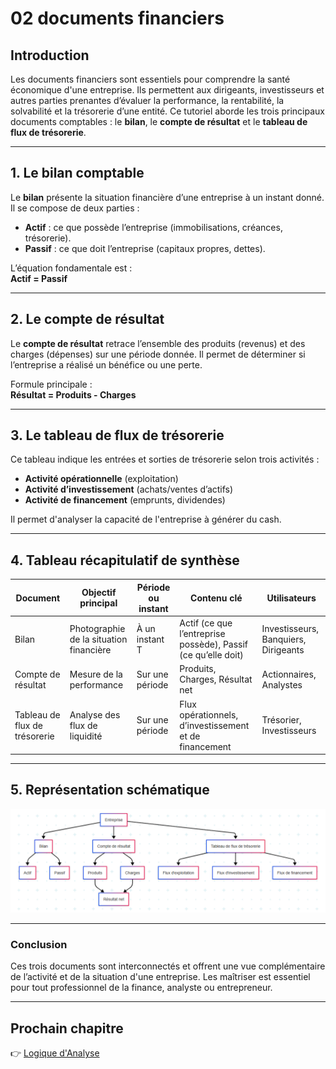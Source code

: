 # 02 documents financiers

## Introduction

Les documents financiers sont essentiels pour comprendre la santé économique d'une entreprise. Ils permettent aux dirigeants, investisseurs et autres parties prenantes d’évaluer la performance, la rentabilité, la solvabilité et la trésorerie d’une entité. Ce tutoriel aborde les trois principaux documents comptables : le **bilan**, le **compte de résultat** et le **tableau de flux de trésorerie**.

---

## 1. Le bilan comptable

Le **bilan** présente la situation financière d’une entreprise à un instant donné. Il se compose de deux parties :
- **Actif** : ce que possède l’entreprise (immobilisations, créances, trésorerie).
- **Passif** : ce que doit l’entreprise (capitaux propres, dettes).

L’équation fondamentale est :  
**Actif = Passif**

---

## 2. Le compte de résultat

Le **compte de résultat** retrace l’ensemble des produits (revenus) et des charges (dépenses) sur une période donnée. Il permet de déterminer si l’entreprise a réalisé un bénéfice ou une perte.

Formule principale :  
**Résultat = Produits - Charges**

---

## 3. Le tableau de flux de trésorerie

Ce tableau indique les entrées et sorties de trésorerie selon trois activités :
- **Activité opérationnelle** (exploitation)
- **Activité d’investissement** (achats/ventes d’actifs)
- **Activité de financement** (emprunts, dividendes)

Il permet d'analyser la capacité de l'entreprise à générer du cash.

---

## 4. Tableau récapitulatif de synthèse

| Document                | Objectif principal                              | Période ou instant | Contenu clé                                | Utilisateurs                     |
|-------------------------|--------------------------------------------------|--------------------|--------------------------------------------|----------------------------------|
| Bilan                   | Photographie de la situation financière         | À un instant T     | Actif (ce que l’entreprise possède), Passif (ce qu’elle doit) | Investisseurs, Banquiers, Dirigeants |
| Compte de résultat      | Mesure de la performance                        | Sur une période    | Produits, Charges, Résultat net             | Actionnaires, Analystes          |
| Tableau de flux de trésorerie | Analyse des flux de liquidité                | Sur une période    | Flux opérationnels, d’investissement et de financement | Trésorier, Investisseurs         |

---

## 5. Représentation schématique 

![Cahiers financiers](../assets/images/documents_financiers.png)

---

### Conclusion
Ces trois documents sont interconnectés et offrent une vue complémentaire de l’activité et de la situation d'une entreprise. Les maîtriser est essentiel pour tout professionnel de la finance, analyste ou entrepreneur.

---
## Prochain chapitre

👉 [Logique d'Analyse](./03_logique_globale_analyse.md)
